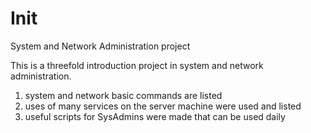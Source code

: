 # Init
System and Network Administration project

This is a threefold introduction project in system and network administration.
1) system and network basic commands are listed
2) uses of many services on the server machine were used and listed
3) useful scripts for SysAdmins were made that can be used daily
